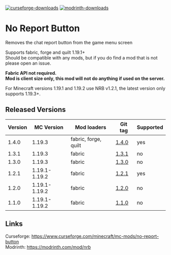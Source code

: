 [![curseforge-downloads](https://cf.way2muchnoise.eu/full_658722_downloads.svg)](https://www.curseforge.com/minecraft/mc-mods/no-report-button)
[![modrinth-downloads](https://modrinth-utils.vercel.app/api/badge/downloads?id=9WJeSpTH&logo=true)](https://modrinth.com/mod/nrb)
# No Report Button
Removes the chat report button from the game menu screen

Supports fabric, forge and quilt 1.19.1+\
Should be compatible with any mods, but if you do find a mod that is not please open an issue.

**Fabric API not required.**\
**Mod is client size only, this mod will not do anything if used on the server.**

For Minecraft versions 1.19.1 and 1.19.2 use NRB v1.2.1, the latest version only supports 1.19.3+.

## Released Versions
| Version | MC Version    | Mod loaders          | Git tag                                                                   | Supported |
|---------|---------------|----------------------|---------------------------------------------------------------------------|-----------|
| 1.4.0   | 1.19.3        | fabric, forge, quilt | [1.4.0](https://github.com/Lucaslah/No-Report-Button/releases/tag/v1.4.0) | yes       |
| 1.3.1   | 1.19.3        | fabric               | [1.3.1](https://github.com/Lucaslah/No-Report-Button/releases/tag/v1.3.1) | no        |
| 1.3.0   | 1.19.3        | fabric               | [1.3.0](https://github.com/Lucaslah/No-Report-Button/releases/tag/v1.3.0) | no        |
| 1.2.1   | 1.19.1-1.19.2 | fabric               | [1.2.1](https://github.com/Lucaslah/No-Report-Button/releases/tag/v1.2.1) | yes       |
| 1.2.0   | 1.19.1-1.19.2 | fabric               | [1.2.0](https://github.com/Lucaslah/No-Report-Button/releases/tag/v1.2.0) | no        |
| 1.1.0   | 1.19.1-1.19.2 | fabric               | [1.1.0](https://github.com/Lucaslah/No-Report-Button/releases/tag/v1.1.0) | no        |

## Links
Curseforge: https://www.curseforge.com/minecraft/mc-mods/no-report-button <br>
Modrinth: https://modrinth.com/mod/nrb
